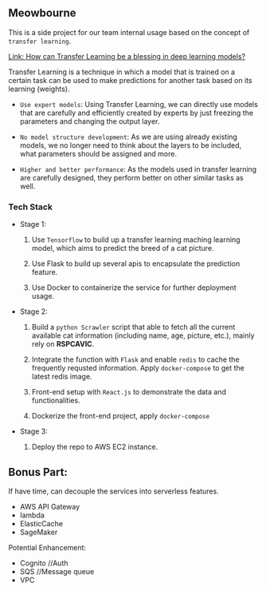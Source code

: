 ## Meowbourne

This is a side project for our team internal usage based on the concept of `transfer learning`.

[Link: How can Transfer Learning be a blessing in deep learning models?](https://towardsdatascience.com/how-transfer-learning-can-be-a-blessing-in-deep-learning-models-fbc576dc42)

Transfer Learning is a technique in which a model that is trained on a certain task can be used to make predictions for another task based on its learning (weights).

- `Use expert models`: Using Transfer Learning, we can directly use models that are carefully and efficiently created by experts by just freezing the parameters and changing the output layer.

- `No model structure development`: As we are using already existing models, we no longer need to think about the layers to be included, what parameters should be assigned and more.

- `Higher and better performance`: As the models used in transfer learning are carefully designed, they perform better on other similar tasks as well.

### Tech Stack

- Stage 1:

  1. Use `Tensorflow` to build up a transfer learning maching learning model, which aims to predict the breed of a cat picture.

  2. Use Flask to build up several apis to encapsulate the prediction feature.

  3. Use Docker to containerize the service for further deployment usage.

- Stage 2:

  1. Build a `python Scrawler` script that able to fetch all the current available cat information (including name, age, picture, etc.), mainly rely on **RSPCAVIC**.

  2. Integrate the function with `Flask` and enable `redis` to cache the frequently requsted information. Apply `docker-compose` to get the latest redis image.

  3. Front-end setup with `React.js` to demonstrate the data and functionalities.

  4. Dockerize the front-end project, apply `docker-compose`

- Stage 3:

  1. Deploy the repo to AWS EC2 instance.

## Bonus Part:

If have time, can decouple the services into serverless features.

- AWS API Gateway
- lambda
- ElasticCache
- SageMaker

Potential Enhancement:

- Cognito //Auth
- SQS //Message queue
- VPC
